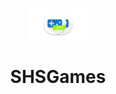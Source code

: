 <p align="center">
  <img src="/www/img/dev/banner.png?raw=true" width="20%">
</p>
<h1 align="center">SHSGames</h1>
